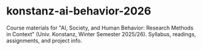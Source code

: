 # konstanz-ai-behavior-2026
Course materials for "AI, Society, and Human Behavior: Research Methods in Context" (Univ. Konstanz, Winter Semester 2025/26). Syllabus, readings, assignments, and project info.
